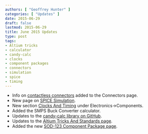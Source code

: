 ```yaml
---
authors: [ "Geoffrey Hunter" ]
categories: [ "Updates" ]
date: 2015-06-29 
draft: false
lastmod: 2015-06-29
title: June 2015 Updates
type: post
tags:
- Altium tricks
- calculator
- candy-calc
- clocks
- component packages
- connectors
- simulation
- spice
- timing
---
```


* Info on [contactless connectors](/electronics/components/connectors#contactless-connectors) added to the Connectors page.
* New page on [SPICE Simulation](/electronics/general/circuit-simulation/spice-simulation).
* New section [Clocks And Timing](/electronics/components/clocks-and-timing) under Electronics->Components.
* Added the SMPS Buck Converter calculator.
* Updates to the [candy-calc library on GitHub](https://github.com/gbmhunter/candy-calc).
* Updates to the [Altium Tricks And Standards page](/electronics/general/altium/altium-tricks-and-standards).
* Added the new [SOD-123 Component Package page](/pcb-design/component-packages/sod-123-component-package).

